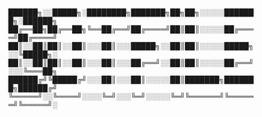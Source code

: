 

  ██████╗░░█████╗░████████╗███████╗██╗██╗░░░░░███████╗░██████╗
  ██╔══██╗██╔══██╗╚══██╔══╝██╔════╝██║██║░░░░░██╔════╝██╔════╝
  ██║░░██║██║░░██║░░░██║░░░█████╗░░██║██║░░░░░█████╗░░╚█████╗░
  ██║░░██║██║░░██║░░░██║░░░██╔══╝░░██║██║░░░░░██╔══╝░░░╚═══██╗
  ██████╔╝╚█████╔╝░░░██║░░░██║░░░░░██║███████╗███████╗██████╔╝
  ╚═════╝░░╚════╝░░░░╚═╝░░░╚═╝░░░░░╚═╝╚══════╝╚══════╝╚═════╝░
